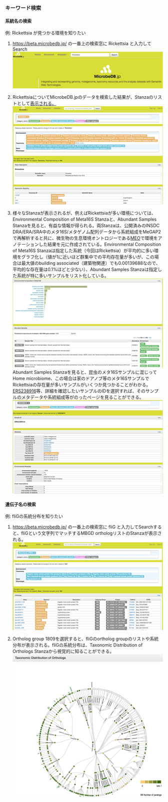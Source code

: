 ### キーワード検索 ###

#### 系統名の検索 ####
例: Rickettsia が見つかる環境を知りたい  
1. https://beta.microbedb.jp/
の一番上の検索窓に Rickettsia と入力してSearch
![RickettsiaHome](https://github.com/MicrobeDBjp/document/blob/master/Figures/RickettsiaHome.jpg)
  
2. RickettsiaについてMicrobeDB.jpのデータを検索した結果が、Stanzaのリストとして[表示される。](https://beta.microbedb.jp/search?q1=Rickettsia "Rickettsia検索結果")
![RickettsiaSecond](https://github.com/MicrobeDBjp/document/blob/master/Figures/RickettsiaStanza.jpg)
  
3. 様々なStanzaが表示されるが、例えばRickettsiaが多い環境については、Environmental Composition of Meta16S Stanzaと、Abundant Samples Stanzaを見ると、有益な情報が得られる。両Stanzaは、公開済みのINSDC DRA/ERA/SRA中のメタ16S/メタゲノム配列データから系統組成をMeGAP2で再解析すると共に、微生物の生息環境オントロジーである[MEO](https://bioportal.bioontology.org/ontologies/MEO)で環境をアノテーションした結果を元に作成されている。Environmental Composition of Meta16S Stanzaは指定した系統（今回はRickettsia）が平均的に多い環境をグラフ化し（値が1に近いほど群集中での平均存在量が多いが、この場合は最大値のbuilding associated（建築物関連）でも0.00139688なので、平均的な存在量は0.1%ほどと少ない）、Abundant Samples Stanzaは指定した系統が特に多いサンプルをリスト化している。
![RickettsiaDist](https://github.com/MicrobeDBjp/document/blob/master/Figures/RickettsiaEnvDist.jpg)
Abundant Samples Stanzaを見ると、昆虫のメタ16Sサンプルに混じってHome microbiome、この場合は家のドアノブ等のメタ16SサンプルでRickettsiaの存在量が多いサンプルがいくつか見つかることがわかる。  
[ERS238916](https://beta.microbedb.jp/search/?q1=ERS238916&q1_cat=sample&q1_param_srs_id=ERS238916)等、詳細を確認したいサンプルのIDを選択すれば、そのサンプルのメタデータや系統組成等がのったページを見ることができる。
![ERS238916](https://github.com/MicrobeDBjp/document/blob/master/Figures/ERS238916.jpg)
  
  
#### 遺伝子名の検索 ####
例:  fliGの系統分布を知りたい  
1. https://beta.microbedb.jp/
の一番上の検索窓に fliG と入力してSearchすると、fliGという文字列でマッチするMBGD orthologリストのStanzaが表示される。
![fliG](https://github.com/MicrobeDBjp/document/blob/master/Figures/fliG.jpeg)
  
2. Ortholog group 1809を選択すると、fliGのortholog groupのリストや系統分布が表示される。fliGの系統分布は、Taxonomic Distribution of Orthologs Stanzaから視覚的に知ることができる。
![fliGtaxa](https://github.com/MicrobeDBjp/document/blob/master/Figures/fliGTaxa.jpeg)
